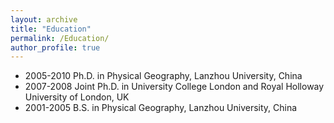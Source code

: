 ```yaml
---
layout: archive
title: "Education"
permalink: /Education/
author_profile: true
---
```


- 2005-2010 Ph.D. in Physical Geography, Lanzhou University, China
- 2007-2008 Joint Ph.D. in University College London and Royal Holloway
   University of London, UK
- 2001-2005 B.S. in Physical Geography, Lanzhou University, China



